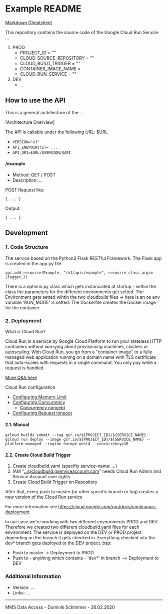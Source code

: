 # Example README

[Markdown Cheatsheet](https://github.com/adam-p/markdown-here/wiki/Markdown-Cheatsheet)

This repository contains the source code of the Google Cloud Run Service ...

1. PROD
    - PROJECT_ID = ""
    - CLOUD_SOURCE_REPOSITORY = ""
    - CLOUD_BUILD_TRIGGER = ""
    - CONTAINER_IMAGE_NAME = 
    - CLOUD_RUN_SERVICE = ""
2. DEV
    - ...


## How to use the API

This is a general architecture of the ...

[Architecture Overview]

The API is callable under the following URL: $URL

- `VERSION="v1"`
- `API_ENDPOINT(s)= ...`
- `API_URI=$URL/$VERSION/$API`

#### /example

- Method: GET / POST
- Description: ...

POST Request like:

``
{
    ...
}
``

Output: 

``
{
    ...
}
``

## Development
### 1. Code Structure

The service based on the Python3 Flask RESTful Framework. The Flask app is created in the app.py file.

```
api.add_resource(Example, "/v1/apis/example", resource_class_args=(logger,))
```

There is a options.py class which gets instanciated at startup - within the class the parameters for the different environments get setted.
The Environment gets setted wihtin the two cloudbuild files -> here is an os env variable 'RUN_MODE' is setted. The Dockerfile creates the Docker image for the container.

### 2. Deployment

What is Cloud Run?

Cloud Run is a service by Google Cloud Platform to run your stateless HTTP containers without worrying about provisioning machines, clusters or autoscaling.
With Cloud Run, you go from a "container image" to a fully managed web application running on a domain name with TLS certificate that auto-scales with requests in a single command. You only pay while a request is handled.

[More Q&A here](https://github.com/ahmetb/cloud-run-faq)

Cloud Run configuration
- [Configuring Memory Limit](https://cloud.google.com/run/docs/configuring/memory-limits)
- [Configuring Concurrency](https://cloud.google.com/run/docs/configuring/concurrency)
    - [Concurrency concept](https://cloud.google.com/run/docs/about-concurrency)
- [Configuring Request timeout](https://cloud.google.com/run/docs/configuring/request-timeout)

#### 2.1. Manual

```
gcloud builds submit --tag gcr.io/${PROJECT_ID}/${SERVICE_NAME}
gcloud run deploy --image gcr.io/${PROJECT_ID}/${SERVICE_NAME} --platform managed --region europe-west4 --concurrency=10
```

#### 2.2. Create Cloud Build Trigger

1. Create cloudbuild.yaml (specifiy service-name: ...)
2. IAM "...@cloudbuild.gserviceaccount.com" needs Cloud Run Admin and Service Account user rights
3. Create Cloud Build Trigger on Repository

After that, every push to master (or other specific branch or tag) creates a new version of the Cloud Run service

For more information see https://cloud.google.com/run/docs/continuous-deployment

In our case we're working with two different environments PROD and DEV. Therefore we created two different cloudbuild.yaml files for each environment. The service is deployed on the DEV or PROD project depending on the branch it gets checked in. Everything checked into the dev* branch gets deployed to the DEV project.
bsp: 
- Push to master -> Deployment to PROD
- Push to - anything which contains - 'dev*' in branch --> Deployment to DEV

### Additional Information
- Version: ...
- Links: ...

-------------
MMS Data Access - Dominik Schimmer - 26.02.2020